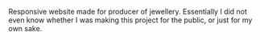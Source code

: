 Responsive website made for producer of jewellery. Essentially I did not even know whether I was making this project for the public, or just for my own sake.
